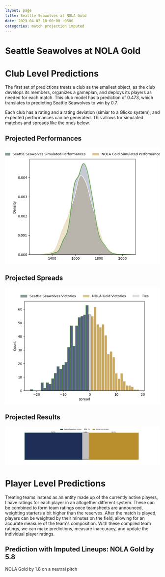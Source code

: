 ```yaml
---  
layout: page  
title: Seattle Seawolves at NOLA Gold  
date: 2023-04-02 18:00:00 -0500  
categories: match projection imputed  
---
```

# Seattle Seawolves at NOLA Gold

# Club Level Predictions


The first set of predictions treats a club as the smallest object, as the club develops its members, organizes a gameplan, and deploys its players as needed for each match. This club model has a prediction of 0.473, which translates to predicting Seattle Seawolves to win by 0.7.

Each club has a rating and a rating deviation (simiar to a Glicko system), and expected performances can be generated. This allows for simulated matches and spreads like the ones below.
## Projected Performances


![Projected Performances](plots/performances_2023-04-02-NOLAGold-SeattleSeawolves.png)
## Projected Spreads


![Projected Spreads](plots/spreads_2023-04-02-NOLAGold-SeattleSeawolves.png)
## Projected Results


![Projected Results](plots/resultbar_2023-04-02-NOLAGold-SeattleSeawolves.png)
# Player Level Predictions


Treating teams instead as an entity made up of the currently active players, I have ratings for each player in an altogether different system. These can be combined to form team ratings once teamsheets are announced, weighting starters a bit higher than the reserves. After the match is played, players can be weighted by their minutes on the field, allowing for an accurate measure of the team's composition. With these compiled team ratings, we can make predictions, measure inaccuracy, and update the individual player ratings.
## Prediction with Imputed Lineups: NOLA Gold by 5.8


NOLA Gold by 1.8 on a neutral pitch

